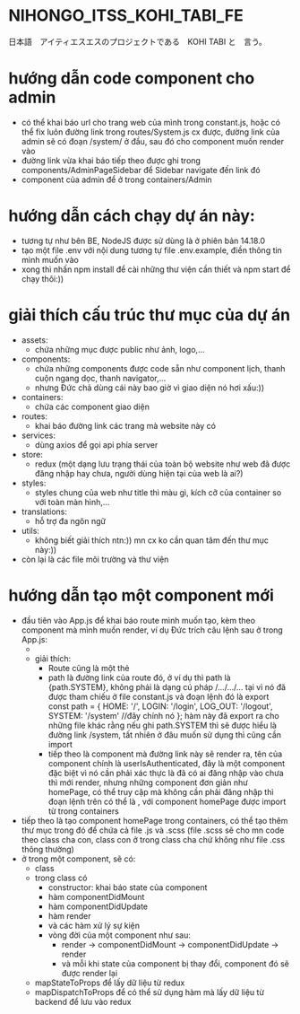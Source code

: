 # NIHONGO_ITSS_KOHI_TABI_FE
日本語　アイティエスエスのプロジェクトである　KOHI TABI と　言う。

# hướng dẫn code component cho admin
- có thể khai báo url cho trang web của mình trong constant.js, hoặc có thể fix luôn đường link trong routes/System.js cx được, đường link của admin sẽ có đoạn /system/ ở đầu, sau đó cho component muốn render vào
- đường link vừa khai báo tiếp theo được ghi trong components/AdminPageSidebar để Sidebar navigate đến link đó
- component của admin để ở trong containers/Admin

# hướng dẫn cách chạy dự án này:
- tương tự như bên BE, NodeJS được sử dùng là ở phiên bản 14.18.0
- tạo một file .env với nội dung tương tự file .env.example, điền thông tin mình muốn vào
- xong thì nhấn npm install để cài những thư viện cần thiết và npm start để chạy thôi:))
# giải thích cấu trúc thư mục của dự án
- assets:
    * chứa những mục được public như ảnh, logo,...
- components:
    * chứa những components được code sẵn như component lịch, thanh cuộn ngang dọc, thanh navigator,...
    * nhưng Đức chả dùng cái này bao giờ vì giao diện nó hơi xấu:))
- containers:
    * chứa các component giao diện
- routes:
    * khai báo đường link các trang mà website này có
- services:
    * dùng axios để gọi api phía server
- store:
    * redux (một dạng lưu trạng thái của toàn bộ website như web đã được đăng nhập hay chưa, người dùng hiện tại của web là ai?)
- styles:
    * styles chung của web như title thì màu gì, kích cỡ của container so với toàn màn hình,...
- translations:
    * hỗ trợ đa ngôn ngữ
- utils:
    * không biết giải thích ntn:)) mn cx ko cần quan tâm đến thư mục này:))
- còn lại là các file môi trường và thư viện
# hướng dẫn tạo một component mới
- đầu tiên vào App.js để khai báo route mình muốn tạo, kèm theo component mà mình muốn render, ví dụ Đức trích câu lệnh sau ở trong App.js:
    * <Route path={path.SYSTEM} component={userIsAuthenticated(System)} />
    * giải thích:
        - Route cũng là một thẻ
        - path là đường link của route đó, ở ví dụ thì path là {path.SYSTEM}, không phải là dạng cú pháp /.../.../... tại vì nó đã được tham chiếu ở file constant.js và đoạn lệnh đó là 
        export const path = {
            HOME: '/',
            LOGIN: '/login',
            LOG_OUT: '/logout',
            SYSTEM: '/system'   //đây chính nó
        };
        hàm này đã export ra cho những file khác rằng nếu ghi path.SYSTEM thì sẽ được hiểu là đường link /system, tất nhiên ở đâu muốn sử dụng thì cũng cần import
        - tiếp theo là component mà đường link này sẽ render ra, tên của component chính là userIsAuthenticated, đây là một component đặc biệt vì nó cần phải xác thực là đã có ai đăng nhập vào chưa thì mới render, nhưng những component đơn giản như homePage, có thể truy cập mà không cần phải đăng nhập thì đoạn lệnh trên có thể là <Route path={path.HOMEPAGE} component={homePage} />, với component homePage được import từ trong containers
- tiếp theo là tạo component homePage trong containers, có thể tạo thêm thư mục trong đó để chứa cả file .js và .scss (file .scss sẽ cho mn code theo class cha con, class con ở trong class cha chứ không như file .css thông thường)
- ở trong một component, sẽ có:
    * class
    * trong class có
        - constructor: khai báo state của component
        - hàm componentDidMount
        - hàm componentDidUpdate
        - hàm render
        - và các hàm xử lý sự kiện
        - vòng đời của một component như sau:
            * render -> componentDidMount -> componentDidUpdate -> render
            * và mỗi khi state của component bị thay đổi, component đó sẽ được render lại
    * mapStateToProps để lấy dữ liệu từ redux
    * mapDispatchToProps để có thể sử dụng hàm mà lấy dữ liệu từ backend để lưu vào redux
